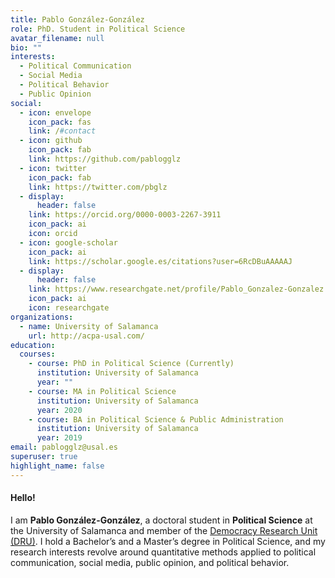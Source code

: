 ```yaml
---
title: Pablo González-González
role: PhD. Student in Political Science
avatar_filename: null
bio: ""
interests:
  - Political Communication
  - Social Media
  - Political Behavior
  - Public Opinion
social:
  - icon: envelope
    icon_pack: fas
    link: /#contact
  - icon: github
    icon_pack: fab
    link: https://github.com/pablogglz
  - icon: twitter
    icon_pack: fab
    link: https://twitter.com/pbglz
  - display:
      header: false
    link: https://orcid.org/0000-0003-2267-3911
    icon_pack: ai
    icon: orcid
  - icon: google-scholar
    icon_pack: ai
    link: https://scholar.google.es/citations?user=6RcDBuAAAAAJ
  - display:
      header: false
    link: https://www.researchgate.net/profile/Pablo_Gonzalez-Gonzalez
    icon_pack: ai
    icon: researchgate
organizations:
  - name: University of Salamanca
    url: http://acpa-usal.com/
education:
  courses:
    - course: PhD in Political Science (Currently)
      institution: University of Salamanca
      year: ""
    - course: MA in Political Science
      institution: University of Salamanca
      year: 2020
    - course: BA in Political Science & Public Administration
      institution: University of Salamanca
      year: 2019
email: pablogglz@usal.es
superuser: true
highlight_name: false
---
```

#### Hello!

I am **Pablo González-González**, a doctoral student in **Political Science** at the University of Salamanca and member of the [Democracy Research Unit (DRU)](https://www.researchgate.net/lab/Democracy-Research-Unit-DRU-Homero-Gil-de-Zuniga). I hold a Bachelor’s and a Master’s degree in Political Science, and my research interests revolve around quantitative methods applied to political communication, social media, public opinion, and political behavior.